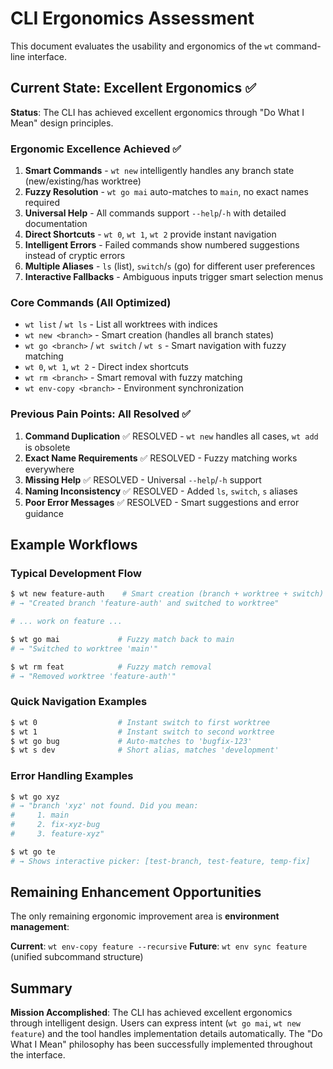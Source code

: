 # CLI Ergonomics Assessment

This document evaluates the usability and ergonomics of the `wt` command-line interface.

## Current State: Excellent Ergonomics ✅

**Status**: The CLI has achieved excellent ergonomics through "Do What I Mean" design principles.

### Ergonomic Excellence Achieved ✅

1. **Smart Commands** - `wt new` intelligently handles any branch state (new/existing/has worktree)
2. **Fuzzy Resolution** - `wt go mai` auto-matches to `main`, no exact names required
3. **Universal Help** - All commands support `--help`/`-h` with detailed documentation
4. **Direct Shortcuts** - `wt 0`, `wt 1`, `wt 2` provide instant navigation
5. **Intelligent Errors** - Failed commands show numbered suggestions instead of cryptic errors
6. **Multiple Aliases** - `ls` (list), `switch`/`s` (go) for different user preferences
7. **Interactive Fallbacks** - Ambiguous inputs trigger smart selection menus

### Core Commands (All Optimized)
- `wt list` / `wt ls` - List all worktrees with indices
- `wt new <branch>` - Smart creation (handles all branch states)
- `wt go <branch>` / `wt switch` / `wt s` - Smart navigation with fuzzy matching
- `wt 0`, `wt 1`, `wt 2` - Direct index shortcuts
- `wt rm <branch>` - Smart removal with fuzzy matching
- `wt env-copy <branch>` - Environment synchronization

### Previous Pain Points: All Resolved ✅

1. **Command Duplication** ✅ RESOLVED - `wt new` handles all cases, `wt add` is obsolete
2. **Exact Name Requirements** ✅ RESOLVED - Fuzzy matching works everywhere
3. **Missing Help** ✅ RESOLVED - Universal `--help`/`-h` support
4. **Naming Inconsistency** ✅ RESOLVED - Added `ls`, `switch`, `s` aliases
5. **Poor Error Messages** ✅ RESOLVED - Smart suggestions and error guidance
## Example Workflows

### Typical Development Flow
```bash
$ wt new feature-auth    # Smart creation (branch + worktree + switch)
# → "Created branch 'feature-auth' and switched to worktree"

# ... work on feature ...

$ wt go mai             # Fuzzy match back to main
# → "Switched to worktree 'main'"

$ wt rm feat            # Fuzzy match removal
# → "Removed worktree 'feature-auth'"
```

### Quick Navigation Examples
```bash
$ wt 0                  # Instant switch to first worktree
$ wt 1                  # Instant switch to second worktree
$ wt go bug             # Auto-matches to 'bugfix-123'
$ wt s dev              # Short alias, matches 'development'
```

### Error Handling Examples
```bash
$ wt go xyz
# → "branch 'xyz' not found. Did you mean:
#     1. main
#     2. fix-xyz-bug
#     3. feature-xyz"

$ wt go te
# → Shows interactive picker: [test-branch, test-feature, temp-fix]
```

## Remaining Enhancement Opportunities

The only remaining ergonomic improvement area is **environment management**:

**Current**: `wt env-copy feature --recursive`
**Future**: `wt env sync feature` (unified subcommand structure)

## Summary

**Mission Accomplished**: The CLI has achieved excellent ergonomics through intelligent design. Users can express intent (`wt go mai`, `wt new feature`) and the tool handles implementation details automatically. The "Do What I Mean" philosophy has been successfully implemented throughout the interface.
